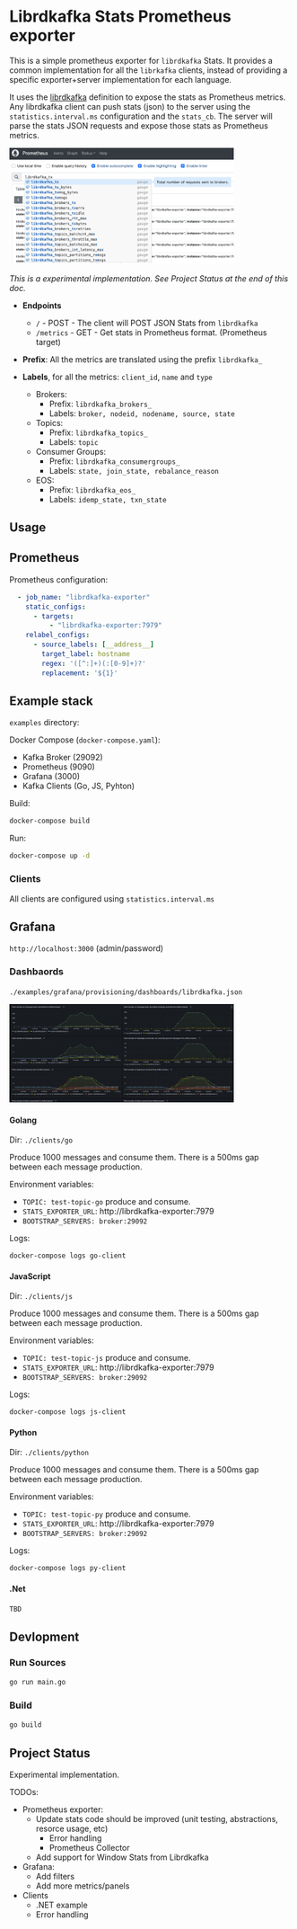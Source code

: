 # Librdkafka Stats Prometheus exporter

This is a simple prometheus exporter for `librdkafka` Stats. It provides a common implementation for all the `librkafka` clients, instead of providing a specific exporter+server implementation for each language.

It uses the [librdkafka](https://github.com/confluentinc/librdkafka/blob/master/STATISTICS.md) definition to expose the stats as Prometheus metrics. Any librdkafka client can push stats (json) to the server using the `statistics.interval.ms` configuration and the `stats_cb`. The server will parse the stats JSON requests and expose those stats as Prometheus metrics.

<img src="./docs/prom.png" alt="isolated" width="400"/>

*This is a experimental implementation. See Project Status at the end of this doc.*

- **Endpoints**
  
  - `/` - POST - The client will POST JSON Stats from `librdkafka`
  - `/metrics` - GET - Get stats in Prometheus format. (Prometheus target)

- **Prefix**: All the metrics are translated using the prefix `librdkafka_`
  
- **Labels**, for all the metrics: `client_id`, `name` and `type`
  
  - Brokers:
    - Prefix: `librdkafka_brokers_`
    - Labels: `broker, nodeid, nodename, source, state`
  - Topics:
    - Prefix: `librdkafka_topics_` 
    - Labels: `topic`
  - Consumer Groups:
    - Prefix: `librdkafka_consumergroups_`
    - Labels: `state, join_state, rebalance_reason`
  - EOS:
    - Prefix: `librdkafka_eos_` 
    - Labels: `idemp_state, txn_state`

## Usage

## Prometheus

Prometheus configuration:

```yml
  - job_name: "librdkafka-exporter"
    static_configs:
      - targets:
          - "librdkafka-exporter:7979"  
    relabel_configs:
      - source_labels: [__address__]
        target_label: hostname
        regex: '([^:]+)(:[0-9]+)?'
        replacement: '${1}'
```

## Example stack

`examples` directory: 

Docker Compose (`docker-compose.yaml`):

- Kafka Broker (29092)
- Prometheus (9090)
- Grafana (3000)
- Kafka Clients (Go, JS, Pyhton)

Build:

```bash
docker-compose build 
```

Run:

```bash
docker-compose up -d
```

### Clients

All clients are configured using  `statistics.interval.ms`

## Grafana

`http://localhost:3000` (admin/password)

### Dashbaords

`./examples/grafana/provisioning/dashboards/librdkafka.json`

<img src="./docs/grafana.png" alt="isolated" width="400"/>

#### Golang

Dir: `./clients/go`

Produce 1000 messages and consume them.
There is a 500ms gap between each message production.

Environment variables:

- `TOPIC: test-topic-go` produce and consume.  
- `STATS_EXPORTER_URL`: http://librdkafka-exporter:7979
- `BOOTSTRAP_SERVERS: broker:29092`

Logs:

```bash
docker-compose logs go-client
```

#### JavaScript

Dir: `./clients/js`

Produce 1000 messages and consume them. There is a 500ms gap between each message production.

Environment variables:

- `TOPIC: test-topic-js` produce and consume.  
- `STATS_EXPORTER_URL`: http://librdkafka-exporter:7979 
- `BOOTSTRAP_SERVERS: broker:29092`

Logs: 

```bash
docker-compose logs js-client
```

#### Python

Dir: `./clients/python`

Produce 1000 messages and consume them. There is a 500ms gap between each message production.

Environment variables:

- `TOPIC: test-topic-py` produce and consume.  
- `STATS_EXPORTER_URL`: http://librdkafka-exporter:7979
- `BOOTSTRAP_SERVERS: broker:29092`

Logs: 

```bash
docker-compose logs py-client
```

#### .Net

`TBD`

## Devlopment

### Run Sources

```bash
go run main.go
```

### Build

```bash
go build
```

## Project Status

Experimental implementation.

TODOs:

- Prometheus exporter:
  - Update stats code should be improved (unit testing, abstractions, resorce usage, etc)
    - Error handling
    - Prometheus Collector
  - Add support for Window Stats from Librdkafka
- Grafana:
  - Add filters
  - Add more metrics/panels
- Clients
  - .NET example
  - Error handling
  